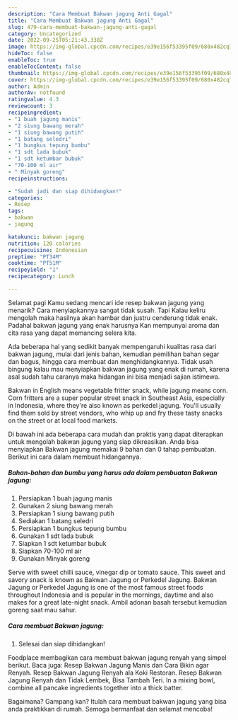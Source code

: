 ```yaml
---
description: "Cara Membuat Bakwan jagung Anti Gagal"
title: "Cara Membuat Bakwan jagung Anti Gagal"
slug: 479-cara-membuat-bakwan-jagung-anti-gagal
category: Uncategorized
date: 2022-09-25T05:21:43.338Z
image: https://img-global.cpcdn.com/recipes/e39e156f53395f09/680x482cq70/bakwan-jagung-foto-resep-utama.jpg
hideToc: false
enableToc: true
enableTocContent: false
thumbnail: https://img-global.cpcdn.com/recipes/e39e156f53395f09/680x482cq70/bakwan-jagung-foto-resep-utama.jpg
cover: https://img-global.cpcdn.com/recipes/e39e156f53395f09/680x482cq70/bakwan-jagung-foto-resep-utama.jpg
author: Admin
authorAv: notfound
ratingvalue: 4.3
reviewcount: 3
recipeingredient:
- "1 buah jagung manis"
- "2 siung bawang merah"
- "1 siung bawang putih"
- "1 batang seledri"
- "1 bungkus tepung bumbu"
- "1 sdt lada bubuk"
- "1 sdt ketumbar bubuk"
- "70-100 ml air"
- " Minyak goreng"
recipeinstructions:

- "Sudah jadi dan siap dihidangkan!"
categories:
- Resep
tags:
- bakwan
- jagung

katakunci: bakwan jagung 
nutrition: 120 calories
recipecuisine: Indonesian
preptime: "PT34M"
cooktime: "PT51M"
recipeyield: "1"
recipecategory: Lunch

---
```



Selamat pagi Kamu sedang mencari ide resep bakwan jagung yang menarik? Cara menyiapkannya sangat tidak susah. Tapi Kalau keliru mengolah maka hasilnya akan hambar dan justru cenderung tidak enak. Padahal bakwan jagung yang enak harusnya Kan mempunyai aroma dan cita rasa yang dapat memancing selera kita.


Ada beberapa hal yang sedikit banyak mempengaruhi kualitas rasa dari bakwan jagung, mulai dari jenis bahan, kemudian pemilihan bahan segar dan bagus, hingga cara membuat dan menghidangkannya. Tidak usah bingung kalau mau menyiapkan bakwan jagung yang enak di rumah, karena asal sudah tahu caranya maka hidangan ini bisa menjadi sajian istimewa.

Bakwan in English means vegetable fritter snack, while jagung means corn. Corn fritters are a super popular street snack in Southeast Asia, especially in Indonesia, where they&#39;re also known as perkedel jagung. You&#39;ll usually find them sold by street vendors, who whip up and fry these tasty snacks on the street or at local food markets.


Di bawah ini ada beberapa cara mudah dan praktis yang dapat diterapkan untuk mengolah bakwan jagung yang siap dikreasikan. Anda bisa menyiapkan Bakwan jagung memakai 9 bahan dan 0 tahap pembuatan. Berikut ini cara dalam membuat hidangannya.

<!--inarticleads1-->

##### Bahan-bahan dan bumbu yang harus ada dalam pembuatan Bakwan jagung:

1. Persiapkan 1 buah jagung manis
1. Gunakan 2 siung bawang merah
1. Persiapkan 1 siung bawang putih
1. Sediakan 1 batang seledri
1. Persiapkan 1 bungkus tepung bumbu
1. Gunakan 1 sdt lada bubuk
1. Siapkan 1 sdt ketumbar bubuk
1. Siapkan 70-100 ml air
1. Gunakan  Minyak goreng


Serve with sweet chilli sauce, vinegar dip or tomato sauce. This sweet and savory snack is known as Bakwan Jagung or Perkedel Jagung. Bakwan Jagung or Perkedel Jagung is one of the most famous street foods throughout Indonesia and is popular in the mornings, daytime and also makes for a great late-night snack. Ambil adonan basah tersebut kemudian goreng saat mau sahur. 

<!--inarticleads2-->

##### Cara membuat Bakwan jagung:


1. Selesai dan siap dihidangkan!

Foodplace membagikan cara membuat bakwan jagung renyah yang simpel berikut. Baca juga: Resep Bakwan Jagung Manis dan Cara Bikin agar Renyah. Resep Bakwan Jagung Renyah ala Koki Restoran. Resep Bakwan Jagung Renyah dan Tidak Lembek, Bisa Tambah Teri. In a mixing bowl, combine all pancake ingredients together into a thick batter. 

Bagaimana? Gampang kan? Itulah cara membuat bakwan jagung yang bisa anda praktikkan di rumah. Semoga bermanfaat dan selamat mencoba!
